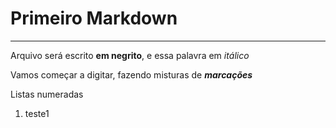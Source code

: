 # Primeiro Markdown
***
Arquivo será escrito **em negrito**, e essa palavra em *itálico*

Vamos começar a digitar, fazendo misturas de __*marcações*__

Listas numeradas

1. teste1
